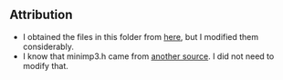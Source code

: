 ## Attribution
* I obtained the files in this folder from [here](https://github.com/atomic14/esp32-play-mp3-demo), but I modified them considerably.
* I know that minimp3.h came from [another source](https://github.com/lieff/minimp3). I did not need to modify that.
